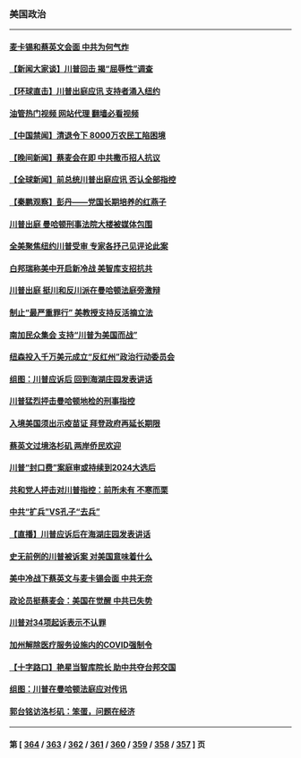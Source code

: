 ### 美国政治
---
#### [麦卡锡和蔡英文会面 中共为何气炸](../../pages/ncid1078159/n13965814.md?04060045) 
#### [【新闻大家谈】川普回击 揭“屈辱性”调查](../../pages/ncid1078159/n13965761.md?04060045) 
#### [【环球直击】川普出庭应讯 支持者涌入纽约](../../pages/ncid1078159/n13965257.md?04060045) 
#### [油管热门视频 网站代理 翻墙必看视频](http://138.2.39.72:81/youtube.html?epic-marker?04060045)
#### [【中国禁闻】清退令下 8000万农民工陷困境](../../pages/ncid1078159/n13965194.md?04060045) 
#### [【晚间新闻】蔡麦会在即 中共撒币招人抗议](../../pages/ncid1078159/n13965637.md?04060045) 
#### [【全球新闻】前总统川普出庭应讯 否认全部指控](../../pages/ncid1078159/n13965636.md?04060045) 
#### [【秦鹏观察】彭丹——党国长期培养的红燕子](../../pages/ncid1078159/n13965271.md?04060045) 
#### [川普出庭 曼哈顿刑事法院大楼被媒体包围](../../pages/ncid1078159/n13965493.md?04060045) 
#### [全美聚焦纽约川普受审 专家各抒己见评论此案](../../pages/ncid1078159/n13965499.md?04060045) 
#### [白邦瑞称美中开启新冷战 美智库支招抗共](../../pages/ncid1078159/n13964784.md?04060045) 
#### [川普出庭 挺川和反川派在曼哈顿法庭旁激辩](../../pages/ncid1078159/n13965518.md?04060045) 
#### [制止“最严重罪行” 美教授支持反活摘立法](../../pages/ncid1078159/n13965248.md?04060045) 
#### [南加民众集会 支持“川普为美国而战”](../../pages/ncid1078159/n13965528.md?04060045) 
#### [纽森投入千万美元成立“反红州”政治行动委员会](../../pages/ncid1078159/n13965560.md?04060045) 
#### [组图：川普应诉后 回到海湖庄园发表讲话](../../pages/ncid1078159/n13965435.md?04060045) 
#### [川普猛烈抨击曼哈顿地检的刑事指控](../../pages/ncid1078159/n13965436.md?04060045) 
#### [入境美国须出示疫苗证 拜登政府再延长期限](../../pages/ncid1078159/n13965330.md?04060045) 
#### [蔡英文过境洛杉矶 两岸侨民欢迎](../../pages/ncid1078159/n13965383.md?04060045) 
#### [川普“封口费”案庭审或持续到2024大选后](../../pages/ncid1078159/n13965339.md?04060045) 
#### [共和党人抨击对川普指控：前所未有 不寒而栗](../../pages/ncid1078159/n13965316.md?04060045) 
#### [中共“扩兵”VS孔子“去兵”](../../pages/ncid1078159/n13965332.md?04060045) 
#### [【直播】川普应诉后在海湖庄园发表讲话](../../pages/ncid1078159/n13965319.md?04060045) 
#### [史无前例的川普被诉案 对美国意味着什么](../../pages/ncid1078159/n13965262.md?04060045) 
#### [美中冷战下蔡英文与麦卡锡会面 中共无奈](../../pages/ncid1078159/n13965126.md?04060045) 
#### [政论员挺蔡麦会：美国在觉醒 中共已失势](../../pages/ncid1078159/n13965292.md?04060045) 
#### [川普对34项起诉表示不认罪](../../pages/ncid1078159/n13965274.md?04060045) 
#### [加州解除医疗服务设施内的COVID强制令](../../pages/ncid1078159/n13965266.md?04060045) 
#### [【十字路口】艳星当智库院长 助中共夺台邦交国](../../pages/ncid1078159/n13965176.md?04060045) 
#### [组图：川普在曼哈顿法庭应对传讯](../../pages/ncid1078159/n13965197.md?04060045) 
#### [郭台铭访洛杉矶：笨蛋，问题在经济](../../pages/ncid1078159/n13965195.md?04060045) 

---
#### 第 [ [364](./364.md?04060045) / [363](./363.md?04060045) / [362](./362.md?04060045) / [361](./361.md?04060045) / [360](./360.md?04060045) / [359](./359.md?04060045) / [358](./358.md?04060045) / [357](./357.md?04060045) ] 页
